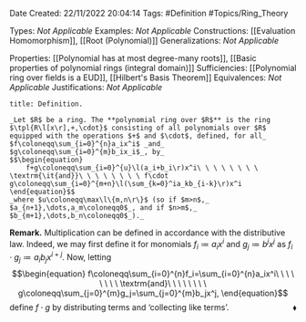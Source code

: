 <div class="topSpace"></div>

Date Created: 22/11/2022 20:04:14
Tags: #Definition #Topics/Ring_Theory

Types: _Not Applicable_
Examples: _Not Applicable_
Constructions: [[Evaluation Homomorphism]], [[Root (Polynomial)]]
Generalizations: _Not Applicable_

Properties: [[Polynomial has at most degree-many roots]], [[Basic properties of polynomial rings (integral domain)]]
Sufficiencies: [[Polynomial ring over fields is a EUD]], [[Hilbert's Basis Theorem]]
Equivalences: _Not Applicable_
Justifications: _Not Applicable_

``` ad-Definition
title: Definition.

_Let $R$ be a ring. The **polynomial ring over $R$** is the ring $\tpl{R\l[x\r],+,\cdot}$ consisting of all polynomials over $R$ equipped with the operations $+$ and $\cdot$, defined, for all_ $f\coloneqq\sum_{i=0}^{n}a_ix^i$ _and_ $g\coloneqq\sum_{i=0}^{m}b_ix_i$_, by_
$$\begin{equation}
    f+g\coloneqq\sum_{i=0}^{u}\l(a_i+b_i\r)x^i\ \ \ \ \ \ \ \ \textrm{\it{and}}\ \ \ \ \ \ \ \ f\cdot g\coloneqq\sum_{i=0}^{m+n}\l(\sum_{k=0}^ia_kb_{i-k}\r)x^i
\end{equation}$$
_where $u\coloneqq\max\l\{m,n\r\}$ (so if $m>n$,_ $a_{n+1},\dots,a_m\coloneqq0$_, and if $n>m$,_ $b_{m+1},\dots,b_n\coloneqq0$_)._

```

**Remark.** Multiplication can be defined in accordance with the distributive law. Indeed, we may first define it for monomials $f_i\coloneqq a_ix^i$ and $g_j\coloneqq b^jx^j$ as $f_i\cdot g_j\coloneqq a_ib_jx^{i+j}$. Now, letting
$$\begin{equation}
    f\coloneqq\sum_{i=0}^{n}f_i=\sum_{i=0}^{n}a_ix^i\ \ \ \ \ \ \ \ \textrm{and}\ \ \ \ \ \ \ \ g\coloneqq\sum_{j=0}^{m}g_j=\sum_{j=0}^{m}b_jx^j,
\end{equation}$$
define $f\cdot g$ by distributing terms and $\textrm{`}$collecting like terms$\textrm{'}$.<span style="float:right;">$\blacklozenge$</span>
